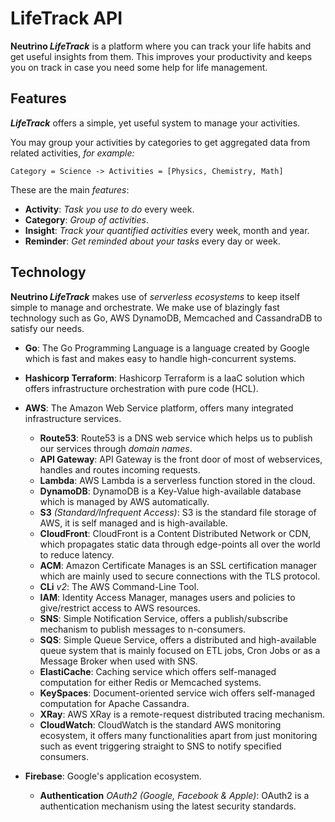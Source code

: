 # LifeTrack API
**Neutrino _LifeTrack_** is a platform where you can track your life habits and get useful insights from them. 
This improves your productivity and keeps you on track in case you need some help for life management.

## Features
**_LifeTrack_** offers a simple, yet useful system to manage your activities.

You may group your activities by categories to get aggregated data from related activities, _for example:_

`Category = Science -> Activities = [Physics, Chemistry, Math]`

These are the main _features_:

- **Activity**: _Task you use to do_ every week.
- **Category**: _Group of activities_.
- **Insight**: _Track your quantified activities_ every week, month and year.
- **Reminder**: _Get reminded about your tasks_ every day or week.

## Technology
**Neutrino _LifeTrack_** makes use of _serverless ecosystems_ to keep itself simple to manage and orchestrate.
We make use of blazingly fast technology such as Go, AWS DynamoDB, Memcached and CassandraDB to satisfy our needs.

- **Go**: The Go Programming Language is a language created by Google which is fast and makes easy to handle high-concurrent systems.
- **Hashicorp Terraform**: Hashicorp Terraform is a IaaC solution which offers infrastructure orchestration with pure code (HCL).
- **AWS**: The Amazon Web Service platform, offers many integrated infrastructure services.
  - **Route53**: Route53 is a DNS web service which helps us to publish our services through _domain names_.
  - **API Gateway**: API Gateway is the front door of most of webservices, handles and routes incoming requests.
  - **Lambda**: AWS Lambda is a serverless function stored in the cloud.
  - **DynamoDB**: DynamoDB is a Key-Value high-available database which is managed by AWS automatically.
  - **S3** _(Standard/Infrequent Access)_: S3 is the standard file storage of AWS, it is self managed and is high-available.
  - **CloudFront**: CloudFront is a Content Distributed Network or CDN, which propagates static data through edge-points all over the world to reduce latency.
  - **ACM**: Amazon Certificate Manages is an SSL certification manager which are mainly used to secure connections with the TLS protocol.
  - **CLi** _v2_: The AWS Command-Line Tool.
  - **IAM**: Identity Access Manager, manages users and policies to give/restrict access to AWS resources.
  - **SNS**: Simple Notification Service, offers a publish/subscribe mechanism to publish messages to n-consumers.
  - **SQS**: Simple Queue Service, offers a distributed and high-available queue system that is mainly focused on ETL jobs, Cron Jobs or as a Message Broker when used with SNS.
  - **ElastiCache**: Caching service which offers self-managed computation for either Redis or Memcached systems.
  - **KeySpaces**: Document-oriented service wich offers self-managed computation for Apache Cassandra.
  - **XRay**: AWS XRay is a remote-request distributed tracing mechanism.
  - **CloudWatch**: CloudWatch is the standard AWS monitoring ecosystem, it offers many functionalities apart from just monitoring such as event triggering straight to SNS to notify specified consumers.

- **Firebase**: Google's application ecosystem.
  - **Authentication** _OAuth2 (Google, Facebook & Apple)_: OAuth2 is a authentication mechanism using the latest security standards.
